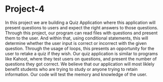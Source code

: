 # Project-4
In this project we are building a Quiz Application where this application will present questions to users and expect the right answers to those questions. Through this project, our program can read files with questions and present them to the user. And within that, using conditional statements, this will determine whether the user input is correct or incorrect with the given question. Through the usage of loops, this presents an opportunity for the user to retake a quiz if they wish. Our quiz application is similar to programs like Kahoot, where they test users on questions, and present the number of questions they got correct. We believe that our application will most liklely benefit students who are trying to study or anyone trying to retain information. Our code will test the memory and knowledge of the user.
